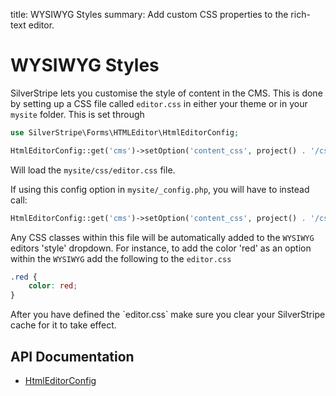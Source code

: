 title: WYSIWYG Styles
summary: Add custom CSS properties to the rich-text editor.

# WYSIWYG Styles

SilverStripe lets you customise the style of content in the CMS. This is done by setting up a CSS file called
`editor.css` in either your theme or in your `mysite` folder. This is set through


```php
use SilverStripe\Forms\HTMLEditor\HtmlEditorConfig;

HtmlEditorConfig::get('cms')->setOption('content_css', project() . '/css/editor.css');
```

Will load the `mysite/css/editor.css` file.

If using this config option in `mysite/_config.php`, you will have to instead call:


```php
HtmlEditorConfig::get('cms')->setOption('content_css', project() . '/css/editor.css');
```

Any CSS classes within this file will be automatically added to the `WYSIWYG` editors 'style' dropdown. For instance, to
add the color 'red' as an option within the `WYSIWYG` add the following to the `editor.css`


```css
.red {
    color: red;
}
```

<div class="notice" markdown="1">
After you have defined the `editor.css` make sure you clear your SilverStripe cache for it to take effect.
</div>

## API Documentation

* [HtmlEditorConfig](api:SilverStripe\Forms\HTMLEditor\HtmlEditorConfig)
